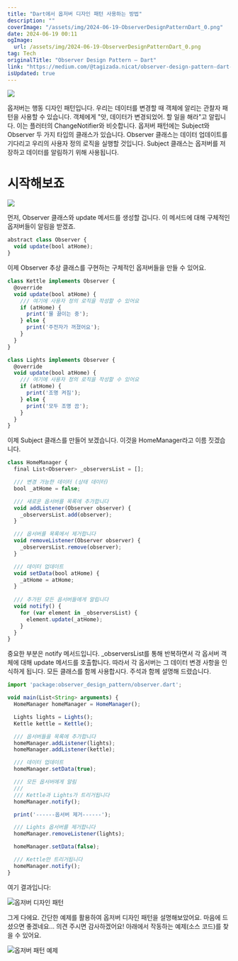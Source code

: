 ```yaml
---
title: "Dart에서 옵저버 디자인 패턴 사용하는 방법"
description: ""
coverImage: "/assets/img/2024-06-19-ObserverDesignPatternDart_0.png"
date: 2024-06-19 00:11
ogImage: 
  url: /assets/img/2024-06-19-ObserverDesignPatternDart_0.png
tag: Tech
originalTitle: "Observer Design Pattern — Dart"
link: "https://medium.com/@tagizada.nicat/observer-design-pattern-dart-819536fe0298"
isUpdated: true
---
```







<img src="/assets/img/2024-06-19-ObserverDesignPatternDart_0.png" />

옵저버는 행동 디자인 패턴입니다. 우리는 데이터를 변경할 때 객체에 알리는 관찰자 패턴을 사용할 수 있습니다. 객체에게 "앗, 데이터가 변경되었어. 할 일을 해라"고 알립니다. 이는 플러터의 ChangeNotifier와 비슷합니다. 옵저버 패턴에는 Subject와 Observer 두 가지 타입의 클래스가 있습니다. Observer 클래스는 데이터 업데이트를 기다리고 우리의 사용자 정의 로직을 실행할 것입니다. Subject 클래스는 옵저버를 저장하고 데이터를 알림하기 위해 사용됩니다.

# 시작해보죠

<img src="https://miro.medium.com/v2/resize:fit:1000/1*MRIUs1xCFX0PjO88wG1AxQ.gif" />


<div class="content-ad"></div>

먼저, Observer 클래스와 update 메서드를 생성할 겁니다. 이 메서드에 대해 구체적인 옵저버들이 알림을 받겠죠.

```js
abstract class Observer {
  void update(bool atHome);
}
```

이제 Observer 추상 클래스를 구현하는 구체적인 옵저버들을 만들 수 있어요.

```js
class Kettle implements Observer {
  @override
  void update(bool atHome) {
    /// 여기에 사용자 정의 로직을 작성할 수 있어요
    if (atHome) {
      print('물 끓이는 중');
    } else {
      print('주전자가 꺼졌어요');
    }
  }
}

class Lights implements Observer {
  @override
  void update(bool atHome) {
    /// 여기에 사용자 정의 로직을 작성할 수 있어요
    if (atHome) {
      print('조명 켜짐');
    } else {
      print('모두 조명 끔');
    }
  }
}
```

<div class="content-ad"></div>

이제 Subject 클래스를 만들어 보겠습니다. 이것을 HomeManager라고 이름 짓겠습니다.

```js
class HomeManager {
  final List<Observer> _observersList = [];

  /// 변경 가능한 데이터 (상태 데이터)
  bool _atHome = false;

  /// 새로운 옵서버를 목록에 추가합니다
  void addListener(Observer observer) {
    _observersList.add(observer);
  }

  /// 옵서버를 목록에서 제거합니다
  void removeListener(Observer observer) {
    _observersList.remove(observer);
  }

  /// 데이터 업데이트
  void setData(bool atHome) {
    _atHome = atHome;
  }
  
  /// 추가된 모든 옵서버들에게 알립니다
  void notify() {
    for (var element in _observersList) {
      element.update(_atHome);
    }
  }
}
```

중요한 부분은 notify 메서드입니다. _observersList를 통해 반복하면서 각 옵서버 객체에 대해 update 메서드를 호출합니다. 따라서 각 옵서버는 그 데이터 변경 사항을 인식하게 됩니다. 모든 클래스를 함께 사용합시다. 주석과 함께 설명해 드렸습니다.

```js
import 'package:observer_design_pattern/observer.dart';

void main(List<String> arguments) {
  HomeManager homeManager = HomeManager();

  Lights lights = Lights();
  Kettle kettle = Kettle();

  /// 옵서버들을 목록에 추가합니다
  homeManager.addListener(lights);
  homeManager.addListener(kettle);

  /// 데이터 업데이트
  homeManager.setData(true);

  /// 모든 옵서버에게 알림
  ///
  /// Kettle과 Lights가 트리거됩니다
  homeManager.notify();

  print('------옵서버 제거------');

  /// Lights 옵서버를 제거합니다
  homeManager.removeListener(lights);

  homeManager.setData(false);

  /// Kettle만 트리거됩니다
  homeManager.notify();
}
```

<div class="content-ad"></div>

여기 결과입니다:

![옵저버 디자인 패턴](/assets/img/2024-06-19-ObserverDesignPatternDart_1.png)

그게 다에요. 간단한 예제를 활용하여 옵저버 디자인 패턴을 설명해보았어요. 마음에 드셨으면 좋겠네요... 의견 주시면 감사하겠어요! 아래에서 작동하는 예제(소스 코드)를 찾을 수 있어요.

![옵저버 패턴 예제](https://miro.medium.com/v2/resize:fit:1000/1*ufNPsZPqqgunmv1Bd2JrzQ.gif)
